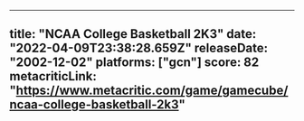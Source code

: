 
---
title: "NCAA College Basketball 2K3"
date: "2022-04-09T23:38:28.659Z"
releaseDate: "2002-12-02"
platforms: ["gcn"]
score: 82
metacriticLink: "https://www.metacritic.com/game/gamecube/ncaa-college-basketball-2k3"
---
